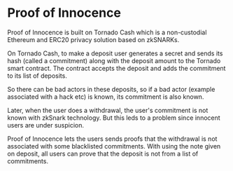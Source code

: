 # Proof of Innocence

Proof of Innocence is built on Tornado Cash which is a non-custodial Ethereum and ERC20 privacy solution based on zkSNARKs.

On Tornado Cash, to make a deposit user generates a secret and sends its hash (called a commitment) along with the deposit amount to the Tornado smart contract. The contract accepts the deposit and adds the commitment to its list of deposits.

So there can be bad actors in these deposits, so if a bad actor (example associated with a hack etc) is known, its commitment is also known.

Later, when the user does a withdrawal, the user's commitment is not known with zkSnark technology. But this leds to a problem since innocent users are under suspicion.

Proof of Innocence lets the users sends proofs that the withdrawal is not associated with some blacklisted commitments. With using the note given on deposit, all users can prove that the deposit is not from a list of commitments.
